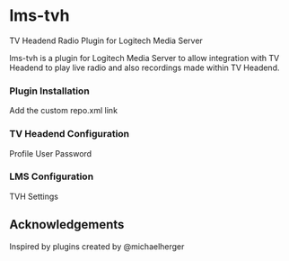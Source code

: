 # lms-tvh
TV Headend Radio Plugin for Logitech Media Server

lms-tvh is a plugin for Logitech Media Server to allow integration with TV Headend to play live radio and also recordings made within TV Headend.

### Plugin Installation
Add the custom repo.xml link

### TV Headend Configuration
Profile User Password

### LMS Configuration
TVH Settings

## Acknowledgements
Inspired by plugins created by @michaelherger
